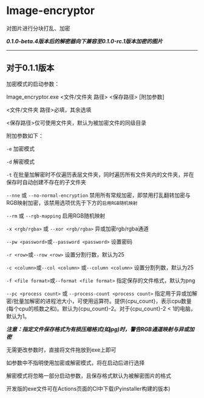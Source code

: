 # Image-encryptor
对图片进行分块打乱、加密

***0.1.0-beta.4版本后的解密器向下兼容至0.1.0-rc.1版本加密的图片***

---

## 对于0.1.1版本

加密模式的启动参数：

Image_encryptor.exe <文件/文件夹 路径> <保存路径> [附加参数]

<文件/文件夹 路径>必填，其余选填

<保存路径>仅可使用文件夹，默认为被加密文件的同级目录

附加参数如下：

`-e` 加密模式

`-d` 解密模式

`-t` 在批量加解密时不仅遍历表层文件夹，同时遍历所有文件夹内的文件夹，并在保存时自动创建不存在的子文件夹

`--nne` 或 `--no-normal-encryption` 禁用所有常规加密，即禁用打乱翻转加密与RGB映射加密，该禁用选项优先于下方的`启用RGB随机映射`

`--rm` 或 `--rgb-mapping` 启用RGB随机映射

`-x <rgb/rgba>` 或 `--xor <rgb/rgba>` 异或加密rgb/rgba通道

`--pw <password>`或`--password <password>` 设置密码

`-r <row>`或`--row <row>` 设置分割行数，默认为25

`-c <column>`或`--col <column>` 或`--column <column>` 设置分割列数，默认为25

`-f <file format>`或`--format <file format>` 指定保存的文件格式，默认为png

`--pc <process count>` 或 `--process-count <process count>` 指定用于异或加解密/批量加解密的进程池大小，可使用运算符。提供{cpu_count}，表示cpu数量(每个cpu的核数之和)。默认为{cpu_count}-2。对于{cpu_count}-2 < 1的电脑，默认为1。

***注意：指定文件保存格式为有损压缩格式(如jpg)时，警告RGB通道映射与异或加密***

无需更改参数时，直接将文件拖放到exe上即可

如参数中不指明使用加密或解密模式，将在启动后进行选择

解密模式将忽略一部分启动参数，且保存格式默认为被解密图片的格式

开发版的exe文件可在Actions页面的CI中下载(Pyinstaller构建的版本)

